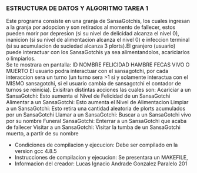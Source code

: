 ### ESTRUCTURA DE DATOS Y ALGORITMO TAREA 1
Este programa consiste en una granja de SansaGotchis, los cuales ingresan a la granja por adopcion y son retirados al momento de fallecer, estos pueden morir por depresion (si su nivel de delicidad alcanza el nivel 0), inanicion (si su nivel de alimentacion alcanza el nivel 0) e infeccion terminal (si su acumulacion de suciedad alcanza 3 plorts).El granjero (usuario) puede interactuar con los SansaGotchis ya sea alimentandolos, acariciarlos o limpiarlos.  
Se te mostrara en pantalla:
ID
NOMBRE
FELICIDAD
HAMBRE
FECAS
VIVO O MUERTO
El usuario podra interactuar con el sansagotchi, por cada interaccion sera un turno (un turno sera >1 si y solamente interactua con el MISMO sansagotchi,
si el usuario cambia de sansagotchi el contador de turnos se reinicia).
Exisitran distintas acciones las cuales son:
Acariciar a un SansaGotchi: Esto aumenta el Nivel de Felicidad de un SansaGotchi 
Alimentar a un SansaGotchi: Esto aumenta el Nivel de Alimentacion
Limpiar a un SansaGotchi: Esto retira una cantidad aleatoria de plorts acumulados por un SansaGotchi
Llamar a un SansaGotchi: Buscar a un SansaGotchi vivo por su nombre
Funeral SansaGotchi: Enterrar a un SansaGotchi que acaba de fallecer
Visitar a un SansaGotchi: Visitar la tumba de un SansaGotchi muerto, a partir de su nombre


-  Condiciones de compilacion y ejecucion:
Debe ser compilado en la version gcc 4.8.5
-  Instrucciones de compilacion y ejecucion:
Se presentara un MAKEFILE,
-  Informacion del creador:
Lucas Ignacio Andrade Gonzalez
Paralelo 201


<!---
ZeLukinha/ZeLukinha is a ✨ special ✨ repository because its `README.md` (this file) appears on your GitHub profile.
You can click the Preview link to take a look at your changes.
--->
